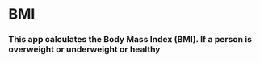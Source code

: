 # BMI
### This app calculates the Body Mass Index (BMI). If a person is overweight or underweight or healthy
